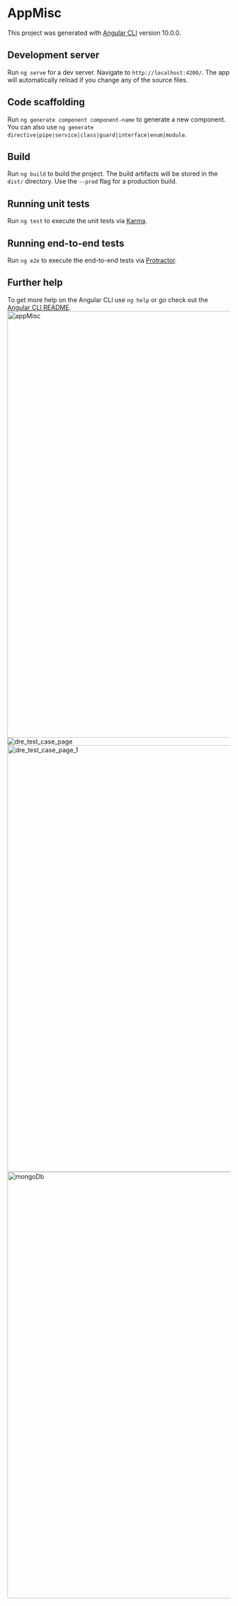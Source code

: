 # AppMisc

This project was generated with [Angular CLI](https://github.com/angular/angular-cli) version 10.0.0.

## Development server

Run `ng serve` for a dev server. Navigate to `http://localhost:4200/`. The app will automatically reload if you change any of the source files.

## Code scaffolding

Run `ng generate component component-name` to generate a new component. You can also use `ng generate directive|pipe|service|class|guard|interface|enum|module`.

## Build

Run `ng build` to build the project. The build artifacts will be stored in the `dist/` directory. Use the `--prod` flag for a production build.

## Running unit tests

Run `ng test` to execute the unit tests via [Karma](https://karma-runner.github.io).

## Running end-to-end tests

Run `ng e2e` to execute the end-to-end tests via [Protractor](http://www.protractortest.org/).

## Further help

To get more help on the Angular CLI use `ng help` or go check out the [Angular CLI README](https://github.com/angular/angular-cli/blob/master/README.md).
<img width="960" alt="appMisc" src="https://user-images.githubusercontent.com/36500947/142163427-8eab8158-1378-4fbf-b57d-7744e3688550.png">
![dre_test_case_page](https://user-images.githubusercontent.com/36500947/142163549-6d7fdfab-c6f0-44c2-86c2-09bb53c1ce1c.png)
<img width="960" alt="dre_test_case_page_1" src="https://user-images.githubusercontent.com/36500947/142163495-384c600e-a4e8-472e-b822-7077b4c78485.png">
<img width="960" alt="mongoDb" src="https://user-images.githubusercontent.com/36500947/142163498-9be769d4-317a-4b20-8a89-d718ddb3cd6f.png">

